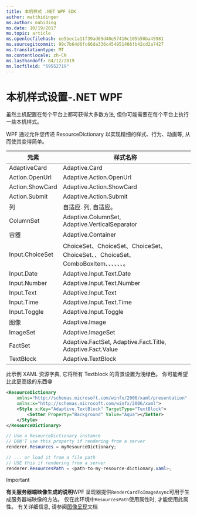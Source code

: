 ```yaml
---
title: 本机样式 .NET WPF SDK
author: matthidinger
ms.author: mahiding
ms.date: 10/19/2017
ms.topic: article
ms.openlocfilehash: ee5bec1a11f39ad69d40e57410c105b50ba45981
ms.sourcegitcommit: 99c7b64d6fc66da336c454951406fb42cd2a7427
ms.translationtype: MT
ms.contentlocale: zh-CN
ms.lasthandoff: 04/12/2019
ms.locfileid: "59552719"
---
```

# <a name="native-styling---net-wpf"></a>本机样式设置-.NET WPF

虽然主机配置在每个平台上都可获得大多数方法, 但你可能需要在每个平台上执行一些本机样式。 

WPF 通过允许您传递 ResourceDictionary 以实现精细的样式、行为、动画等, 从而使其变得简单。

| 元素 | 样式名称 |
|---|---|
| AdaptiveCard | Adaptive.Card| 
| Action.OpenUrl  | Adaptive.Action.OpenUrl  |
| Action.ShowCard | Adaptive.Action.ShowCard |
| Action.Submit  | Adaptive.Action.Submit  |
| 列 | 自适应. 列, 自适应。 |
| ColumnSet | Adaptive.ColumnSet, Adaptive.VerticalSeparator |
| 容器 | Adaptive.Container|
| Input.ChoiceSet | ChoiceSet、ChoiceSet、ChoiceSet、ChoiceSet、、ChoiceSet、ComboBoxItem、、、、、、。 |
| Input.Date | Adaptive.Input.Text.Date
| Input.Number | Adaptive.Input.Text.Number |
| Input.Text | Adaptive.Input.Text |
| Input.Time | Adaptive.Input.Text.Time |
| Input.Toggle| Adaptive.Input.Toggle|
| 图像  | Adaptive.Image |
| ImageSet  | Adaptive.ImageSet |
| FactSet | Adaptive.FactSet, Adaptive.Fact.Title, Adaptive.Fact.Value |
| TextBlock  | Adaptive.TextBlock |

此示例 XAML 资源字典, 它将所有 Textblock 的背景设置为浅绿色。 你可能希望比此更高级的东西😁

```xml
<ResourceDictionary
    xmlns="http://schemas.microsoft.com/winfx/2006/xaml/presentation" 
    xmlns:x="http://schemas.microsoft.com/winfx/2006/xaml">
    <Style x:Key="Adaptive.TextBlock" TargetType="TextBlock">
        <Setter Property="Background" Value="Aqua"></Setter>
    </Style>
</ResourceDictionary>
```
```csharp
// Use a ResourceDictionary instance
// DON'T use this property if rendering from a server
renderer.Resources = myResourceDictionary;

// ... or load it from a file path
// USE this if rendering from a server
renderer.ResourcesPath = <path-to-my-resource-dictionary.xaml>;
```

> [!IMPORTANT]
> **有关服务器端映像生成的说明**WPF 呈现器提供`RenderCardToImageAsync`可用于生成服务器端映像的方法。 仅在此环境中`ResourcesPath`使用属性时, 才能使用此属性。 有关详细信息, 请参阅[图像呈现](../net-image/getting-started.md)文档